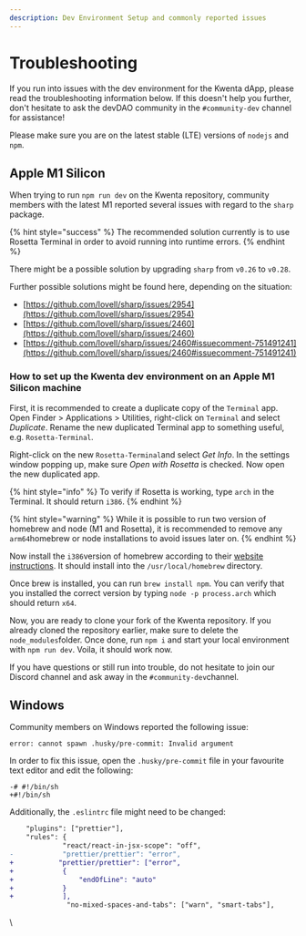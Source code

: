 ```yaml
---
description: Dev Environment Setup and commonly reported issues
---
```


# Troubleshooting

If you run into issues with the dev environment for the Kwenta dApp, please read the troubleshooting information below. If this doesn't help you further, don't hesitate to ask the devDAO community in the `#community-dev` channel for assistance!&#x20;

Please make sure you are on the latest stable (LTE) versions of `nodejs` and `npm`.

## Apple M1 Silicon&#x20;

When trying to run `npm run dev` on the Kwenta repository, community members with the latest M1 reported several issues with regard to the `sharp` package.&#x20;

{% hint style="success" %}
The recommended solution currently is to use Rosetta Terminal in order to avoid running into runtime errors.
{% endhint %}

There might be a possible solution by upgrading `sharp` from `v0.26` to `v0.28`.

Further possible solutions might be found here, depending on the situation:

* [https://github.com/lovell/sharp/issues/2954](https://github.com/lovell/sharp/issues/2954)
* [https://github.com/lovell/sharp/issues/2460](https://github.com/lovell/sharp/issues/2460)
* [https://github.com/lovell/sharp/issues/2460#issuecomment-751491241](https://github.com/lovell/sharp/issues/2460#issuecomment-751491241)

### How to set up the Kwenta dev environment on an Apple M1 Silicon machine

First, it is recommended to create a duplicate copy of the `Terminal` app. Open Finder > Applications > Utilities, right-click on `Terminal` and select _Duplicate_. Rename the new duplicated Terminal app to something useful, e.g. `Rosetta-Terminal`.

Right-click on the new `Rosetta-Terminal`and select _Get Info_. In the settings window popping up, make sure _Open with Rosetta_ is checked. Now open the new duplicated app.

{% hint style="info" %}
To verify if Rosetta is working, type `arch` in the Terminal. It should return `i386`.
{% endhint %}

{% hint style="warning" %}
While it is possible to run two version of homebrew and node (M1 and Rosetta), it is recommended to remove any `arm64`homebrew or node installations to avoid issues later on.
{% endhint %}

Now install the `i386`version of homebrew according to their [website instructions](https://brew.sh). It should install into the `/usr/local/homebrew` directory.

Once brew is installed, you can run `brew install npm`. You can verify that you installed the correct version by typing `node -p process.arch` which should return `x64`.

Now, you are ready to clone your fork of the Kwenta repository. If you already cloned the repository earlier, make sure to delete the `node_modules`folder. Once done, run `npm i` and start your local environment with `npm run dev`. Voila, it should work now.

If you have questions or still run into trouble, do not hesitate to join our Discord channel and ask away in the `#community-dev`channel.



## Windows

Community members on Windows reported the following issue:

```
error: cannot spawn .husky/pre-commit: Invalid argument
```

In order to fix this issue, open the `.husky/pre-commit` file in your favourite text editor and edit the following:

```git
-# #!/bin/sh
+#!/bin/sh
```

Additionally, the `.eslintrc` file might need to be changed:

```diff
    "plugins": ["prettier"],
    "rules": {
             "react/react-in-jsx-scope": "off",
-            "prettier/prettier": "error",
+           "prettier/prettier": ["error",
+            {
+                "endOfLine": "auto"
+            }
+            ],
              "no-mixed-spaces-and-tabs": ["warn", "smart-tabs"], 
```

\

